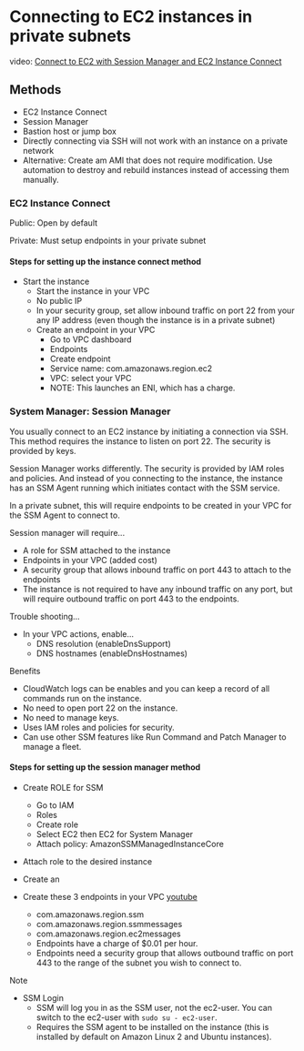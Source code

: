 # Connecting to EC2 instances in private subnets

video: [Connect to EC2 with Session Manager and EC2 Instance Connect](https://www.youtube.com/watch?v=3tKB947rT5Q)

## Methods

* EC2 Instance Connect
* Session Manager
* Bastion host or jump box
* Directly connecting via SSH will not work with an instance on a private network
* Alternative: Create am AMI that does not require modification. Use automation to destroy and rebuild instances instead of accessing them manually.

### EC2 Instance Connect

Public: Open by default

Private: Must setup endpoints in your private subnet

#### Steps for setting up the instance connect method

* Start the instance
  * Start the instance in your VPC
  * No public IP
  * In your security group, set allow inbound traffic on port 22 from your any IP address (even though the instance is in a private subnet)
  * Create an endpoint in your VPC
    * Go to VPC dashboard
    * Endpoints
    * Create endpoint
    * Service name: com.amazonaws.region.ec2
    * VPC: select your VPC
    * NOTE: This launches an ENI, which has a charge.

### System Manager: Session Manager

You usually connect to an EC2 instance by initiating a connection via SSH. This method requires the instance to listen on port 22. The security is provided by keys.

Session Manager works differently. The security is provided by IAM roles and policies. And instead of you connecting to the instance, the instance has an SSM Agent running which initiates contact with the SSM service.

In a private subnet, this will require endpoints to be created in your VPC for the SSM Agent to connect to.

Session manager will require...

* A role for SSM attached to the instance
* Endpoints in your VPC (added cost)
* A security group that allows inbound traffic on port 443 to attach to the endpoints
* The instance is not required to have any inbound traffic on any port, but will require outbound traffic on port 443 to the endpoints.

Trouble shooting...

* In your VPC actions, enable...
  * DNS resolution (enableDnsSupport)
  * DNS hostnames (enableDnsHostnames)

Benefits

* CloudWatch logs can be enables and you can keep a record of all commands run on the instance.
* No need to open port 22 on the instance.
* No need to manage keys.
* Uses IAM roles and policies for security.
* Can use other SSM features like Run Command and Patch Manager to manage a fleet.

#### Steps for setting up the session manager method

* Create ROLE for SSM
  * Go to IAM
  * Roles
  * Create role
  * Select EC2 then EC2 for System Manager
  * Attach policy: AmazonSSMManagedInstanceCore
* Attach role to the desired instance
* Create an

* Create these 3 endpoints in your VPC [youtube](https://youtu.be/lYKFvuwGri8?si=9Q_H9Lt5RqedMBW2&t=350)
  * com.amazonaws.region.ssm
  * com.amazonaws.region.ssmmessages
  * com.amazonaws.region.ec2messages
  * Endpoints have a charge of $0.01 per hour.
  * Endpoints need a security group that allows outbound traffic on port 443 to the range of the subnet you wish to connect to.

Note

* SSM Login
  * SSM will log you in as the SSM user, not the ec2-user. You can switch to the ec2-user with `sudo su - ec2-user`.
  * Requires the SSM agent to be installed on the instance (this is installed by default on Amazon Linux 2 and Ubuntu instances).
